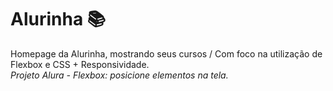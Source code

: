 # Alurinha 📚
Homepage da Alurinha, mostrando seus cursos / Com foco na utilização de Flexbox e CSS + Responsividade.
<br><em>Projeto Alura - Flexbox: posicione elementos na tela.</em>
